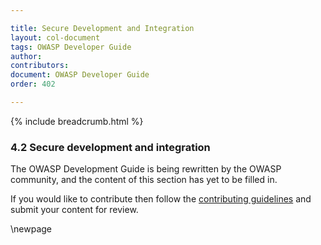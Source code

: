```yaml
---

title: Secure Development and Integration
layout: col-document
tags: OWASP Developer Guide
author:
contributors:
document: OWASP Developer Guide
order: 402

---
```


{% include breadcrumb.html %}

### 4.2 Secure development and integration

The OWASP Development Guide is being rewritten by the OWASP community,
and the content of this section has yet to be filled in.

If you would like to contribute then follow the [contributing guidelines][contribute]
and submit your content for review.

[contribute]: https://github.com/OWASP/www-project-developer-guide/blob/main/contributing.md

\newpage

